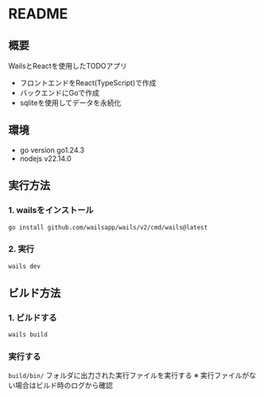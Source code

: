 # README

## 概要

WailsとReactを使用したTODOアプリ

- フロントエンドをReact(TypeScript)で作成
- バックエンドにGoで作成
- sqliteを使用してデータを永続化

## 環境

- go version go1.24.3
- nodejs v22.14.0

## 実行方法

### 1. wailsをインストール

```sh
go install github.com/wailsapp/wails/v2/cmd/wails@latest
```

### 2. 実行

```sh
wails dev
```

## ビルド方法

### 1. ビルドする

```sh
wails build
```

### 実行する

`build/bin/` フォルダに出力された実行ファイルを実行する
※ 実行ファイルがない場合はビルド時のログから確認

